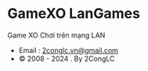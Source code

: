 # GameXO LanGames
 Game XO Chơi trên mạng LAN
* Email : 2conglc.vn@gmail.com	
* © 2008 - 2024 . By 2CongLC
